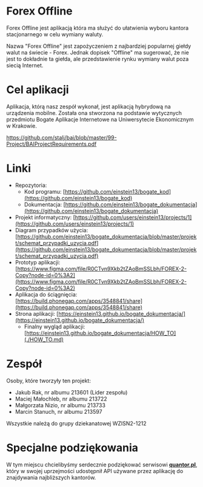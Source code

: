 # Forex Offline #

Forex Offline jest aplikacją która ma służyć do ułatwienia wyboru kantora stacjonarnego w celu wymiany waluty.

Nazwa "Forex Offline" jest zapożyczeniem z najbardziej popularnej giełdy walut na świecie - Forex. Jednak dopisek "Offline" ma sugerować, że nie jest to dokładnie ta giełda, ale przedstawienie rynku wymiany walut poza siecią Internet.

# Cel aplikacji #

Aplikacja, którą nasz zespół wykonał, jest aplikacją hybrydową na urządzenia mobilne. Została ona stworzona na podstawie wytycznych przedmiotu Bogate Aplikacje Internetowe na Uniwersytecie Ekonomicznym w Krakowie.

https://github.com/stalj/bai/blob/master/99-Project/BAIProjectRequirements.pdf

# Linki #

  * Repozytoria:
    * Kod programu: [https://github.com/einstein13/bogate_kod](https://github.com/einstein13/bogate_kod)
    * Dokumentacja: [https://github.com/einstein13/bogate_dokumentacja](https://github.com/einstein13/bogate_dokumentacja)
  * Projekt informatyczny: [https://github.com/users/einstein13/projects/1](https://github.com/users/einstein13/projects/1)
  * Diagram przypadków użycia: [https://github.com/einstein13/bogate_dokumentacja/blob/master/projekt/schemat_przypadki_uzycia.pdf](https://github.com/einstein13/bogate_dokumentacja/blob/master/projekt/schemat_przypadki_uzycia.pdf)
  * Prototyp aplikacji: [https://www.figma.com/file/R0CTvn9Xkb2tZAoBmSSLbh/FOREX-2-Copy?node-id=0%3A2](https://www.figma.com/file/R0CTvn9Xkb2tZAoBmSSLbh/FOREX-2-Copy?node-id=0%3A2)
  * Aplikacja do ściągnięcia: [https://build.phonegap.com/apps/3548841/share](https://build.phonegap.com/apps/3548841/share)
  * Strona aplikacji: [https://einstein13.github.io/bogate_dokumentacja/](https://einstein13.github.io/bogate_dokumentacja/)
    * Finalny wygląd aplikacji: [https://einstein13.github.io/bogate_dokumentacja/HOW_TO](./HOW_TO.md)

# Zespół #

Osoby, które tworzyły ten projekt:

  * Jakub Rak, nr albumu 213601 (Lider zespołu)
  * Maciej Małochleb, nr albumu 213722
  * Małgorzata Nizio, nr albumu 213733
  * Marcin Stanuch, nr albumu 213597

Wszystkie należą do grupy dziekanatowej WZISN2-1212

# Specjalne podziękowania #

W tym miejscu chcielibyśmy serdecznie podziękować serwisowi **[quantor.pl](https://quantor.pl/)**, który w swojej uprzejmości udostępnił API używane przez aplikację do znajdywania najbliższych kantorów.
